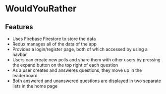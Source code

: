 # WouldYouRather

## Features

- Uses Firebase Firestore to store the data
- Redux manages all of the data of the app
- Provides a login/register page, both of which accessed by using a navbar
- Users can create new polls and share them with other users by pressing the expand button on the top right of each question
- As a user creates and answeres questions, they move up in the leaderboard
- Both answered and unanswered questions are displayed in two separate lists in the home page

